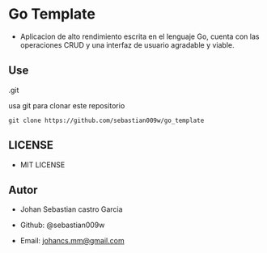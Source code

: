 # Go Template

- Aplicacion de alto rendimiento escrita en el lenguaje Go, cuenta con las operaciones CRUD y una interfaz de usuario agradable y viable.

## Use

.git

usa git para clonar este repositorio

```
git clone https://github.com/sebastian009w/go_template
```

## LICENSE

- MIT LICENSE

## Autor

- Johan Sebastian castro Garcia

- Github: @sebastian009w
- Email: johancs.mm@gmail.com
